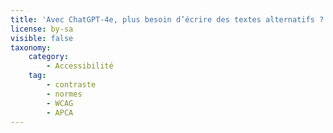 ```yaml
---
title: 'Avec ChatGPT-4e, plus besoin d’écrire des textes alternatifs ? (non)'
license: by-sa
visible: false
taxonomy:
    category:
        - Accessibilité
    tag:
        - contraste
        - normes
        - WCAG
        - APCA
---
```



